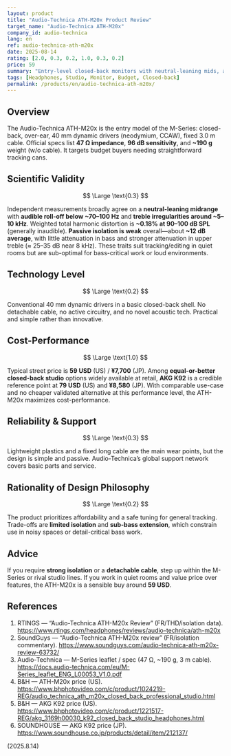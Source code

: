 ```yaml
---
layout: product
title: "Audio-Technica ATH-M20x Product Review"
target_name: "Audio-Technica ATH-M20x"
company_id: audio-technica
lang: en
ref: audio-technica-ath-m20x
date: 2025-08-14
rating: [2.0, 0.3, 0.2, 1.0, 0.3, 0.2]
price: 59
summary: "Entry-level closed-back monitors with neutral-leaning mids, audible low-bass roll-off, and weak passive isolation; excellent value around 59 USD for basic tracking in quiet rooms."
tags: [Headphones, Studio, Monitor, Budget, Closed-back]
permalink: /products/en/audio-technica-ath-m20x/
---
```


## Overview

The Audio-Technica ATH-M20x is the entry model of the M-Series: closed-back, over-ear, 40 mm dynamic drivers (neodymium, CCAW), fixed 3.0 m cable. Official specs list **47 Ω impedance**, **96 dB sensitivity**, and **~190 g** weight (w/o cable). It targets budget buyers needing straightforward tracking cans.

## Scientific Validity

$$ \Large \text{0.3} $$

Independent measurements broadly agree on a **neutral-leaning midrange** with **audible roll-off below ~70–100 Hz** and **treble irregularities around ~5–10 kHz**. Weighted total harmonic distortion is **~0.18% at 90–100 dB SPL** (generally inaudible). **Passive isolation is weak** overall—about **~12 dB average**, with little attenuation in bass and stronger attenuation in upper treble (≈ 25–35 dB near 8 kHz). These traits suit tracking/editing in quiet rooms but are sub-optimal for bass-critical work or loud environments.

## Technology Level

$$ \Large \text{0.2} $$

Conventional 40 mm dynamic drivers in a basic closed-back shell. No detachable cable, no active circuitry, and no novel acoustic tech. Practical and simple rather than innovative.

## Cost-Performance

$$ \Large \text{1.0} $$

Typical street price is **59 USD** (US) / **¥7,700** (JP). Among **equal-or-better closed-back studio** options widely available at retail, **AKG K92** is a credible reference point at **79 USD** (US) and **¥8,580** (JP). With comparable use-case and no cheaper validated alternative at this performance level, the ATH-M20x maximizes cost-performance.

## Reliability & Support

$$ \Large \text{0.3} $$

Lightweight plastics and a fixed long cable are the main wear points, but the design is simple and passive. Audio-Technica’s global support network covers basic parts and service.

## Rationality of Design Philosophy

$$ \Large \text{0.2} $$

The product prioritizes affordability and a safe tuning for general tracking. Trade-offs are **limited isolation** and **sub-bass extension**, which constrain use in noisy spaces or detail-critical bass work.

## Advice

If you require **strong isolation** or a **detachable cable**, step up within the M-Series or rival studio lines. If you work in quiet rooms and value price over features, the ATH-M20x is a sensible buy around **59 USD**.

## References

1. RTINGS — “Audio-Technica ATH-M20x Review” (FR/THD/isolation data). https://www.rtings.com/headphones/reviews/audio-technica/ath-m20x  
2. SoundGuys — “Audio-Technica ATH-M20x review” (FR/isolation commentary). https://www.soundguys.com/audio-technica-ath-m20x-review-63732/  
3. Audio-Technica — M-Series leaflet / spec (47 Ω, ~190 g, 3 m cable). https://docs.audio-technica.com/eu/M-Series_leaflet_ENG_L00053_V1.0.pdf  
4. B&H — ATH-M20x price (US). https://www.bhphotovideo.com/c/product/1024219-REG/audio_technica_ath_m20x_closed_back_professional_studio.html  
5. B&H — AKG K92 price (US). https://www.bhphotovideo.com/c/product/1221517-REG/akg_3169h00030_k92_closed_back_studio_headphones.html  
6. SOUNDHOUSE — AKG K92 price (JP). https://www.soundhouse.co.jp/products/detail/item/212137/

(2025.8.14)